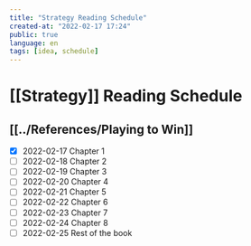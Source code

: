 ```yaml
---
title: "Strategy Reading Schedule"
created-at: "2022-02-17 17:24"
public: true
language: en
tags: [idea, schedule]
---
```


# [[Strategy]] Reading Schedule

## [[../References/Playing to Win]]
- [x] 2022-02-17 Chapter 1
- [ ] 2022-02-18 Chapter 2
- [ ] 2022-02-19 Chapter 3
- [ ] 2022-02-20 Chapter 4
- [ ] 2022-02-21 Chapter 5
- [ ] 2022-02-22 Chapter 6
- [ ] 2022-02-23 Chapter 7
- [ ] 2022-02-24 Chapter 8
- [ ] 2022-02-25 Rest of the book
